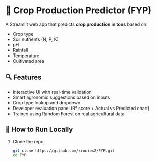 # 🌾 Crop Production Predictor (FYP)

A Streamlit web app that predicts **crop production in tons** based on:
- Crop type
- Soil nutrients (N, P, K)
- pH
- Rainfall
- Temperature
- Cultivated area

## 🔍 Features

- Interactive UI with real-time validation
- Smart agronomic suggestions based on inputs
- Crop type lookup and dropdown
- Developer evaluation panel (R² score + Actual vs Predicted chart)
- Trained using Random Forest on real agricultural data

## 🚀 How to Run Locally

1. Clone the repo:
   ```bash
   git clone https://github.com/xroniex2/FYP.git
   cd FYP
